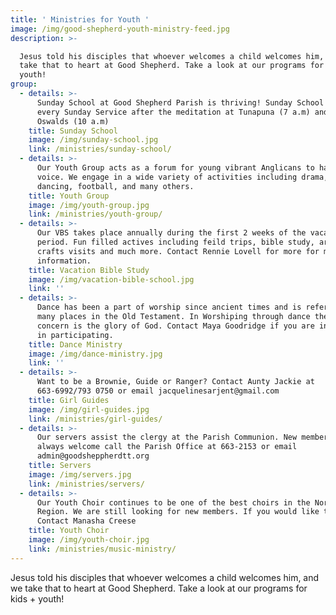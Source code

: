 ```yaml
---
title: ' Ministries for Youth '
image: /img/good-shepherd-youth-ministry-feed.jpg
description: >-

  Jesus told his disciples that whoever welcomes a child welcomes him, and we
  take that to heart at Good Shepherd. Take a look at our programs for kids +
  youth!
group:
  - details: >-
      Sunday School at Good Shepherd Parish is thriving! Sunday School meets
      every Sunday Service after the meditation at Tunapuna (7 a.m) and at St.
      Oswalds (10 a.m)
    title: Sunday School
    image: /img/sunday-school.jpg
    link: /ministries/sunday-school/
  - details: >-
      Our Youth Group acts as a forum for young vibrant Anglicans to have a
      voice. We engage in a wide variety of activities including drama, Latin
      dancing, football, and many others.
    title: Youth Group
    image: /img/youth-group.jpg
    link: /ministries/youth-group/
  - details: >-
      Our VBS takes place annually during the first 2 weeks of the vacation
      period. Fun filled actives including feild trips, bible study, arts and
      crafts visits and much more. Contact Rennie Lovell for more for more
      information.
    title: Vacation Bible Study
    image: /img/vacation-bible-school.jpg
    link: ''
  - details: >-
      Dance has been a part of worship since ancient times and is referenced
      many places in the Old Testament. In Worshiping through dance the ultimate
      concern is the glory of God. Contact Maya Goodridge if you are interested
      in participating.
    title: Dance Ministry
    image: /img/dance-ministry.jpg
    link: ''
  - details: >-
      Want to be a Brownie, Guide or Ranger? Contact Aunty Jackie at
      663-6992/793 0750 or email jacquelinesarjent@gmail.com
    title: Girl Guides
    image: /img/girl-guides.jpg
    link: /ministries/girl-guides/
  - details: >-
      Our servers assist the clergy at the Parish Communion. New members are
      always welcome call the Parish Office at 663-2153 or email
      admin@goodsheppherdtt.org
    title: Servers
    image: /img/servers.jpg
    link: /ministries/servers/
  - details: >-
      Our Youth Choir continues to be one of the best choirs in the North East
      Region. We are still looking for new members. If you would like to join
      Contact Manasha Creese
    title: Youth Choir
    image: /img/youth-choir.jpg
    link: /ministries/music-ministry/
---
```



Jesus told his disciples that whoever welcomes a child welcomes him, and we take that to heart at Good Shepherd. Take a look at our programs for kids + youth!
